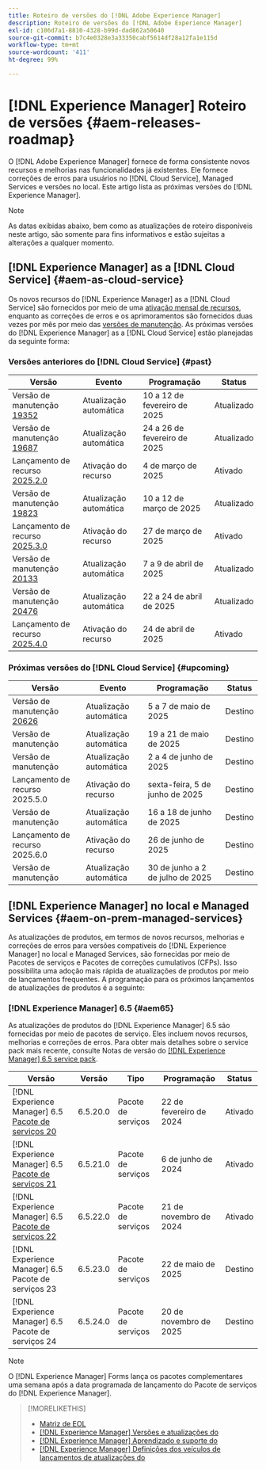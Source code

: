 ```yaml
---
title: Roteiro de versões do [!DNL Adobe Experience Manager]
description: Roteiro de versões do [!DNL Adobe Experience Manager]
exl-id: c106d7a1-8810-4328-b99d-dad862a50640
source-git-commit: b7c4e0328e3a33350cabf5614df28a12fa1e115d
workflow-type: tm+mt
source-wordcount: '411'
ht-degree: 99%

---
```



# [!DNL Experience Manager] Roteiro de versões {#aem-releases-roadmap}

O [!DNL Adobe Experience Manager] fornece de forma consistente novos recursos e melhorias nas funcionalidades já existentes. Ele fornece correções de erros para usuários no [!DNL Cloud Service], Managed Services e versões no local. Este artigo lista as próximas versões do [!DNL Experience Manager].

>[!NOTE]
>
>As datas exibidas abaixo, bem como as atualizações de roteiro disponíveis neste artigo, são somente para fins informativos e estão sujeitas a alterações a qualquer momento.

## [!DNL Experience Manager] as a [!DNL Cloud Service] {#aem-as-cloud-service}

Os novos recursos do [!DNL Experience Manager] as a [!DNL Cloud Service] são fornecidos por meio de uma [ativação mensal de recursos](https://experienceleague.adobe.com/pt-br/docs/experience-manager-cloud-service/content/release-notes/release-notes/release-notes-current), enquanto as correções de erros e os aprimoramentos são fornecidos duas vezes por mês por meio das [versões de manutenção](https://experienceleague.adobe.com/pt-br/docs/experience-manager-cloud-service/content/release-notes/maintenance/latest).
As próximas versões do [!DNL Experience Manager] as a [!DNL Cloud Service] estão planejadas da seguinte forma:

### Versões anteriores do [!DNL Cloud Service] {#past}

| Versão | Evento | Programação | Status |
|---|---|---|---|
| Versão de manutenção [19352](https://experienceleague.adobe.com/pt-br/docs/experience-manager-cloud-service/content/release-notes/maintenance/2025/2025-2-0#19352) | Atualização automática | 10 a 12 de fevereiro de 2025 | Atualizado |
| Versão de manutenção [19687](https://experienceleague.adobe.com/pt-br/docs/experience-manager-cloud-service/content/release-notes/maintenance/2025/2025-2-0#19687) | Atualização automática | 24 a 26 de fevereiro de 2025 | Atualizado |
| Lançamento de recurso [2025.2.0](https://experienceleague.adobe.com/pt-br/docs/experience-manager-cloud-service/content/release-notes/release-notes/2025/release-notes-2025-2-0) | Ativação do recurso | 4 de março de 2025 | Ativado |
| Versão de manutenção [19823](https://experienceleague.adobe.com/pt-br/docs/experience-manager-cloud-service/content/release-notes/maintenance/2025/2025-3-0#19823) | Atualização automática | 10 a 12 de março de 2025 | Atualizado |
| Lançamento de recurso [2025.3.0](https://experienceleague.adobe.com/pt-br/docs/experience-manager-cloud-service/content/release-notes/release-notes/2025/release-notes-2025-3-0) | Ativação do recurso | 27 de março de 2025 | Ativado |
| Versão de manutenção [20133](https://experienceleague.adobe.com/pt-br/docs/experience-manager-cloud-service/content/release-notes/maintenance/2025/2025-4-0#20133) | Atualização automática | 7 a 9 de abril de 2025 | Atualizado |
| Versão de manutenção [20476](https://experienceleague.adobe.com/pt-br/docs/experience-manager-cloud-service/content/release-notes/maintenance/2025/2025-4-0#20476) | Atualização automática | 22 a 24 de abril de 2025 | Atualizado |
| Lançamento de recurso [2025.4.0](https://experienceleague.adobe.com/pt-br/docs/experience-manager-cloud-service/content/release-notes/release-notes/release-notes-current) | Ativação do recurso | 24 de abril de 2025 | Ativado |

### Próximas versões do [!DNL Cloud Service] {#upcoming}

| Versão | Evento | Programação | Status |
|---|---|---|---|
| Versão de manutenção [20626](https://experienceleague.adobe.com/pt-br/docs/experience-manager-cloud-service/content/release-notes/maintenance/latest) | Atualização automática | 5 a 7 de maio de 2025 | Destino |
| Versão de manutenção | Atualização automática | 19 a 21 de maio de 2025 | Destino |
| Versão de manutenção | Atualização automática | 2 a 4 de junho de 2025 | Destino |
| Lançamento de recurso 2025.5.0 | Ativação do recurso | sexta-feira, 5 de junho de 2025 | Destino |
| Versão de manutenção | Atualização automática | 16 a 18 de junho de 2025 | Destino |
| Lançamento de recurso 2025.6.0 | Ativação do recurso | 26 de junho de 2025 | Destino |
| Versão de manutenção | Atualização automática | 30 de junho a 2 de julho de 2025 | Destino |

## [!DNL Experience Manager] no local e Managed Services {#aem-on-prem-managed-services}

As atualizações de produtos, em termos de novos recursos, melhorias e correções de erros para versões compatíveis do [!DNL Experience Manager] no local e Managed Services, são fornecidas por meio de Pacotes de serviços e Pacotes de correções cumulativos (CFPs). Isso possibilita uma adoção mais rápida de atualizações de produtos por meio de lançamentos frequentes. A programação para os próximos lançamentos de atualizações de produtos é a seguinte:

### [!DNL Experience Manager] 6.5 {#aem65}

As atualizações de produtos do [!DNL Experience Manager] 6.5 são fornecidas por meio de pacotes de serviço. Eles incluem novos recursos, melhorias e correções de erros. Para obter mais detalhes sobre o service pack mais recente, consulte Notas de versão do [[!DNL Experience Manager] 6.5 service pack](https://experienceleague.adobe.com/pt-br/docs/experience-manager-65/content/release-notes/release-notes).

| Versão | Versão | Tipo | Programação | Status |
|---|---|---|---|---|
| [!DNL Experience Manager] 6.5 [Pacote de serviços 20](https://experienceleague.adobe.com/pt-br/docs/experience-manager-65/content/release-notes/service-pack/6-5-20) | 6.5.20.0 | Pacote de serviços | 22 de fevereiro de 2024 | Ativado |
| [!DNL Experience Manager] 6.5 [Pacote de serviços 21](https://experienceleague.adobe.com/pt-br/docs/experience-manager-65/content/release-notes/service-pack/6-5-21) | 6.5.21.0 | Pacote de serviços | 6 de junho de 2024 | Ativado |
| [!DNL Experience Manager] 6.5 [Pacote de serviços 22](https://experienceleague.adobe.com/pt-br/docs/experience-manager-65/content/release-notes/release-notes) | 6.5.22.0 | Pacote de serviços | 21 de novembro de 2024 | Ativado |
| [!DNL Experience Manager] 6.5 Pacote de serviços 23 | 6.5.23.0 | Pacote de serviços | 22 de maio de 2025 | Destino |
| [!DNL Experience Manager] 6.5 Pacote de serviços 24 | 6.5.24.0 | Pacote de serviços | 20 de novembro de 2025 | Destino |

>[!NOTE]
>
>O [!DNL Experience Manager] Forms lança os pacotes complementares uma semana após a data programada de lançamento do Pacote de serviços do [!DNL Experience Manager].

>[!MORELIKETHIS]
>
>* [Matriz de EOL](https://helpx.adobe.com/br/support/programs/eol-matrix.html)
>* [[!DNL Experience Manager] Versões e atualizações do](https://experienceleague.adobe.com/pt-br/docs/experience-manager-release-information/aem-release-updates/aem-releases-updates)
>* [[!DNL Experience Manager] Aprendizado e suporte do](https://experienceleague.adobe.com/pt-br/docs/experience-manager-cloud-service)
>* [[!DNL Experience Manager] Definições dos veículos de lançamentos de atualizações do](/help/using/update-release-vehicle-definitions.md)
